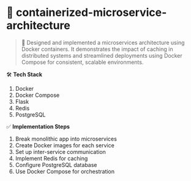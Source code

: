 # 🐳 containerized-microservice-architecture

> 📌 Designed and implemented a microservices architecture using Docker containers.
> It demonstrates the impact of caching in distributed systems and streamlined deployments using Docker Compose for consistent, scalable environments.

🛠️ __Tech Stack__ 
1. Docker
2. Docker Compose
3. Flask
4. Redis
5. PostgreSQL

✅ __Implementation Steps__

1. Break monolithic app into microservices
2. Create Docker images for each service
3. Set up inter-service communication
4. Implement Redis for caching
5. Configure PostgreSQL database
6. Use Docker Compose for orchestration
